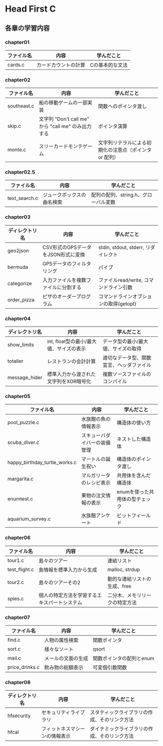 # Head First C

## 各章の学習内容

### chapter01

|ファイル名|内容|学んだこと|
|--|--|--|
|cards.c|カードカウントの計算|Cの基本的な文法|

### chapter02

|ファイル名|内容|学んだこと|
|--|--|--|
|southeast.c|船の移動ゲームの一部実装|関数へのポインタ渡し|
|skip.c|文字列 "Don't call me" から "call me" のみ出力する|ポインタ演算|
|monte.c|スリーカードモンテゲーム|文字列リテラルによる初期化の注意点（ポインタ or 配列）|

### chapter02.5

|ファイル名|内容|学んだこと|
|--|--|--|
|text_search.c|ジュークボックスの曲名検索|配列の配列、string.h、グローバル変数|

### chapter03

|ディレクトリ名|内容|学んだこと|
|--|--|--|
|geo2json|CSV形式のGPSデータをJSON形式に変換|stdin, stdout, stderr, リダイレクト|
|bermuda|GPSデータのフィルタリング|パイプ|
|categorize|入力ファイルを複数ファイルに分割する|ファイルread/write, コマンドライン引数|
|order_pizza|ピザのオーダープログラム|コマンドラインオプションの取得(getopt)|

### chapter04

|ディレクトリ名|内容|学んだこと|
|--|--|--|
|show_limits|int, float型の最小/最大値、サイズの表示|データ型の最小/最大値、サイズの取得|
|totaller|レストランの会計計算|適切なデータ型、関数宣言、ヘッダファイル|
|message_hider|標準入力から渡された文字列をXOR暗号化|複数ソースファイルのコンパイル|

### chapter05

|ファイル名|内容|学んだこと|
|--|--|--|
|pool_puzzle.c|水族館の魚の情報表示|構造体の使い方|
|scuba_diver.c|スキューバダイバーの装備管理|ネストした構造体|
|happy_birthday_turtle_works.c|マートルの誕生祝い|構造体のポインタ渡し|
|margarita.c|マルガリータのレシピ表示|共用体を含んだ構造体|
|enumtest.c|果物の注文情報の表示|enumを使った共用体の型チェック|
|aquarium_survey.c|水族館アンケート|ビットフィールド|

### chapter06

|ファイル名|内容|学んだこと|
|--|--|--|
|tour1.c|島々のツアー|連結リスト|
|test_flight.c|島情報を標準入力から生成|malloc, strdup|
|tour2.c|島々のツアーその2|動的な連結リストの生成、free|
|spies.c|個人の特定方法を学習するエキスパートシステム|二分木、メモリリークの特定方法|

### chapter07

|ファイル名|内容|学んだこと|
|--|--|--|
|find.c|人物の属性検索|関数ポインタ|
|sort.c|様々なソート|qsort|
|mail.c|メールの文面の生成|関数ポインタの配列とenum|
|price_drinks.c|飲み物の総額表示|可変個引数関数|

### chapter08

|ディレクトリ名|内容|学んだこと|
|--|--|--|
|hfsecurity|セキュリティライブラリ|スタティックライブラリの作成、そのリンク方法|
|hfcal|フィットネスマシーンの情報表示|ダイナミックライブラリの作成、そのリンク方法|
